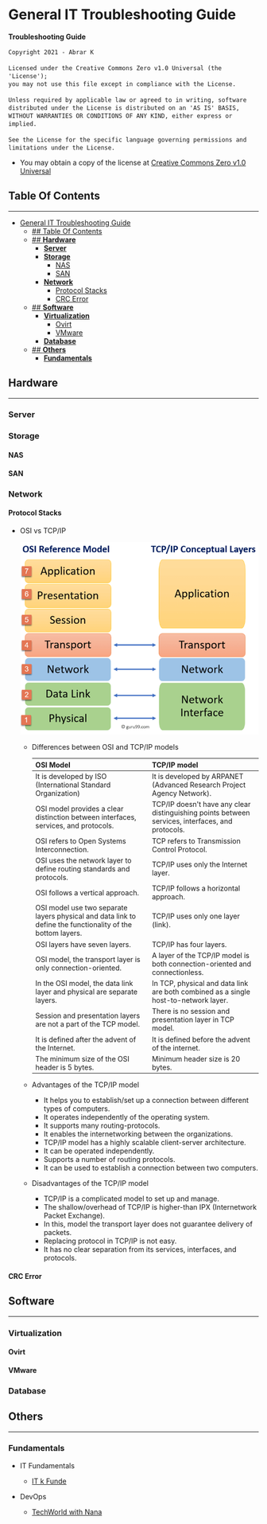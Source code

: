 # General IT Troubleshooting Guide

**Troubleshooting Guide**

```
Copyright 2021 - Abrar K

Licensed under the Creative Commons Zero v1.0 Universal (the 'License');
you may not use this file except in compliance with the License.

Unless required by applicable law or agreed to in writing, software
distributed under the License is distributed on an 'AS IS' BASIS,
WITHOUT WARRANTIES OR CONDITIONS OF ANY KIND, either express or implied.

See the License for the specific language governing permissions and
limitations under the License.
```

- You may obtain a copy of the license at
    [Creative Commons Zero v1.0 Universal](LICENSE)

## Table Of Contents
---
- [General IT Troubleshooting Guide](#general-it-troubleshooting-guide)
  - [## Table Of Contents](#-table-of-contents)
  - [## **Hardware**](#-hardware)
    - [**Server**](#server)
    - [**Storage**](#storage)
      - [NAS](#nas)
      - [SAN](#san)
    - [**Network**](#network)
      - [Protocol Stacks](#protocol-stacks)
      - [CRC Error](#crc-error)
  - [## **Software**](#-software)
    - [**Virtualization**](#virtualization)
      - [Ovirt](#ovirt)
      - [VMware](#vmware)
    - [**Database**](#database)
  - [## **Others**](#-others)
    - [**Fundamentals**](#fundamentals)

## **Hardware**
---

### **Server**

### **Storage**

#### NAS

#### SAN

### **Network**

#### Protocol Stacks

* OSI vs TCP/IP
  
  ![OSI and TCP/IP](attachments/OSI_TCP.png)

  - Differences between OSI and TCP/IP models

    OSI Model	| TCP/IP model
    --- | ---
    It is developed by ISO (International Standard Organization)| It is developed by ARPANET (Advanced Research Project Agency Network).
    OSI model provides a clear distinction between interfaces, services, and protocols. | TCP/IP doesn't have any clear distinguishing points between services, interfaces, and protocols.
    OSI refers to Open Systems Interconnection. | TCP refers to Transmission Control Protocol.
    OSI uses the network layer to define routing standards and protocols. | TCP/IP uses only the Internet layer.
    OSI follows a vertical approach. | TCP/IP follows a horizontal approach.
    OSI model use two separate layers physical and data link to define the functionality of the bottom layers. | TCP/IP uses only one layer (link).
    OSI layers have seven layers.	| TCP/IP has four layers.
    OSI model, the transport layer is only connection-oriented.	| A layer of the TCP/IP model is both connection-oriented and connectionless.
    In the OSI model, the data link layer and physical are separate layers.	| In TCP, physical and data link are both combined as a single host-to-network layer.
    Session and presentation layers are not a part of the TCP model.	| There is no session and presentation layer in TCP model.
    It is defined after the advent of the Internet.	| It is defined before the advent of the internet.
    The minimum size of the OSI header is 5 bytes. |	Minimum header size is 20 bytes.

  - Advantages of the TCP/IP model
      - It helps you to establish/set up a connection between different types of computers.
      - It operates independently of the operating system.
      - It supports many routing-protocols.
      - It enables the internetworking between the organizations.
      - TCP/IP model has a highly scalable client-server architecture.
      - It can be operated independently.
      - Supports a number of routing protocols.
      - It can be used to establish a connection between two computers.

   - Disadvantages of the TCP/IP model
     - TCP/IP is a complicated model to set up and manage.
     - The shallow/overhead of TCP/IP is higher-than IPX (Internetwork Packet Exchange).
     - In this, model the transport layer does not guarantee delivery of packets.
     - Replacing protocol in TCP/IP is not easy.
     - It has no clear separation from its services, interfaces, and protocols.

#### CRC Error

## **Software**
---

### **Virtualization**

#### Ovirt

#### VMware

### **Database**

## **Others**
---

### **Fundamentals**

* IT Fundamentals
  - [IT k Funde](https://www.youtube.com/channel/UC1RauiosDyz3K16X1wkaeiA)

* DevOps
  - [TechWorld with Nana](https://www.youtube.com/channel/UCdngmbVKX1Tgre699-XLlUA)